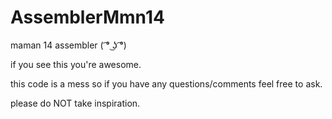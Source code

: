 # AssemblerMmn14
maman 14 assembler ( ͡° ͜ʖ ͡°)

if you see this you're awesome.

this code is a mess so if you have any questions/comments feel free to ask.

please do NOT take inspiration.
